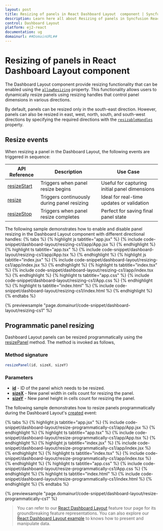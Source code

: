 ```yaml
---
layout: post
title: Resizing of panels in React Dashboard Layout  component | Syncfusion
description: Learn here all about Resizing of panels in Syncfusion React Dashboard Layout  component of Syncfusion Essential JS 2 and more.
control: Dashboard Layout 
platform: ej2-react
documentation: ug
domainurl: ##DomainURL##
---
```


# Resizing of panels in React Dashboard Layout  component

The Dashboard Layout component provide resizing functionality that can be enabled using the [`allowResizing`](https://ej2.syncfusion.com/react/documentation/api/dashboard-layout/#allowresizing) property. This functionality allows users to dynamically resize panels using resizing handles that control panel dimensions in various directions.

By default, panels can be resized only in the south-east direction. However, panels can also be resized in east, west, north, south, and south-west directions by specifying the required directions with the [`resizableHandles`](https://ej2.syncfusion.com/react/documentation/api/dashboard-layout/#resizablehandles) property.

## Resize events

When resizing a panel in the Dashboard Layout, the following events are triggered in sequence:


| API Reference | Description | Use Case |
|---------------|-------------|----------|
|[resizeStart](https://ej2.syncfusion.com/react/documentation/api/dashboard-layout/#resizestart) | Triggers when panel resize begins | Useful for capturing initial panel dimensions |
|[resize](https://ej2.syncfusion.com/react/documentation/api/dashboard-layout/#resize) | Triggers continuously during panel resizing | Ideal for real-time updates or validation |
|[resizeStop](https://ej2.syncfusion.com/react/documentation/api/dashboard-layout/#resizestop) | Triggers when panel resize completes | Perfect for saving final panel state |


The following sample demonstrates how to enable and disable panel resizing in the Dashboard Layout component with different directional handles:
{% tabs %}
{% highlight js tabtitle="app.jsx" %}
{% include code-snippet/dashboard-layout/resizing-cs1/app/App.jsx %}
{% endhighlight %}
{% highlight ts tabtitle="app.tsx" %}
{% include code-snippet/dashboard-layout/resizing-cs1/app/App.tsx %}
{% endhighlight %}
{% highlight js tabtitle="index.jsx" %}
{% include code-snippet/dashboard-layout/resizing-cs1/app/index.jsx %}
{% endhighlight %}
{% highlight ts tabtitle="index.tsx" %}
{% include code-snippet/dashboard-layout/resizing-cs1/app/index.tsx %}
{% endhighlight %}
{% highlight ts tabtitle="app.css" %}
{% include code-snippet/dashboard-layout/resizing-cs1/App.css %}
{% endhighlight %}
{% highlight ts tabtitle="index.html" %}
{% include code-snippet/dashboard-layout/resizing-cs1/index.html %}
{% endhighlight %}
{% endtabs %}

 {% previewsample "page.domainurl/code-snippet/dashboard-layout/resizing-cs1" %}

## Programmatic panel resizing

Dashboard Layout panels can be resized programmatically using the [resizePanel](https://ej2.syncfusion.com/react/documentation/api/dashboard-layout/#resizepanel) method. The method is invoked as follows,

### Method signature

```js
resizePanel(id, sizeX, sizeY)

```

### Parameters
* [**id**](https://helpej2.syncfusion.com/react/documentation/api/dashboard-layout/panelModel/#id)  - ID of the panel which needs to be resized.
* [**sizeX**](https://helpej2.syncfusion.com/react/documentation/api/dashboard-layout/panelModel/#sizex) - New panel width in cells count for resizing the panel.
* [**sizeY**](https://helpej2.syncfusion.com/react/documentation/api/dashboard-layout/panelModel/#sizey) - New panel height in cells count for resizing the panel.

The following sample demonstrates how to resize panels programmatically during the Dashboard Layout's [created](https://ej2.syncfusion.com/react/documentation/api/dashboard-layout/#created) event:

{% tabs %}
{% highlight js tabtitle="app.jsx" %}
{% include code-snippet/dashboard-layout/resize-programmatically-cs1/app/App.jsx %}
{% endhighlight %}
{% highlight ts tabtitle="app.tsx" %}
{% include code-snippet/dashboard-layout/resize-programmatically-cs1/app/App.tsx %}
{% endhighlight %}
{% highlight js tabtitle="index.jsx" %}
{% include code-snippet/dashboard-layout/resize-programmatically-cs1/app/index.jsx %}
{% endhighlight %}
{% highlight ts tabtitle="index.tsx" %}
{% include code-snippet/dashboard-layout/resize-programmatically-cs1/app/index.tsx %}
{% endhighlight %}
{% highlight ts tabtitle="app.css" %}
{% include code-snippet/dashboard-layout/resize-programmatically-cs1/App.css %}
{% endhighlight %}
{% highlight ts tabtitle="index.html" %}
{% include code-snippet/dashboard-layout/resize-programmatically-cs1/index.html %}
{% endhighlight %}
{% endtabs %}

 {% previewsample "page.domainurl/code-snippet/dashboard-layout/resize-programmatically-cs1" %}

> You can refer to our [React Dashboard Layout](https://www.syncfusion.com/react-ui-components/react-dashboard-layout) feature tour page for its groundbreaking feature representations. You can also explore our [React Dashboard Layout example](https://ej2.syncfusion.com/react/demos/#/tailwind3/dashboard-layout/default) to knows how to present and manipulate data.